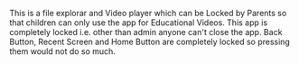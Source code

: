 This is a file explorar and Video player which can be Locked by Parents so that children can only use the app for Educational Videos.
This app is completely locked i.e. other than admin anyone can't close the app.
Back Button, Recent Screen and Home Button are completely locked so pressing them would not do so much.
